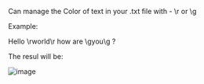 Can manage the Color of text in your .txt file with - \r or \g

Example:

Hello \rworld\r how are \gyou\g ?

The resul will be:

![image](https://github.com/mhrubes/Overlay/assets/54173124/f4b46fca-a84b-47f9-9df4-bd1c8e922317)

